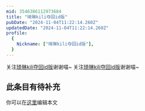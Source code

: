 ```yaml
---
mid: 3546386112973684
title: "琦琳kili夺回id版"
pubDate: "2024-11-04T11:22:14.260Z"
updatedDate: "2024-11-04T11:22:14.260Z"
profile:
  {
    Nickname: ["琦琳kili夺回id版"],
  }
---
```


关注[琦琳kili夺回id版](https://space.bilibili.com/3546386112973684)谢谢喵~ 关注[琦琳kili夺回id版](https://space.bilibili.com/3546386112973684)谢谢喵~

## 此条目有待补充
你可以在[这里](https://github.com/Yuhanawa/VTuber.ICU-Content/edit/master/v/琦琳kili夺回id版/index.md)编辑本文
